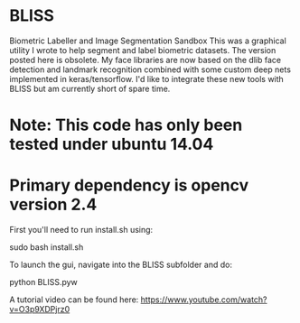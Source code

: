 # BLISS
Biometric Labeller and Image Segmentation Sandbox
This was a graphical utility I wrote to help segment and label biometric datasets.
The version posted here is obsolete. My face libraries are now based on the dlib face detection and landmark recognition combined with some custom deep nets implemented in keras/tensorflow. I'd like to integrate these new tools with BLISS but am currently short of spare time.

# Note: This code has only been tested under ubuntu 14.04
# Primary dependency is opencv version 2.4

First you'll need to run install.sh using:

sudo bash install.sh

To launch the gui, navigate into the BLISS subfolder and do:

python BLISS.pyw

A tutorial video can be found here: https://www.youtube.com/watch?v=O3p9XDPjrz0
